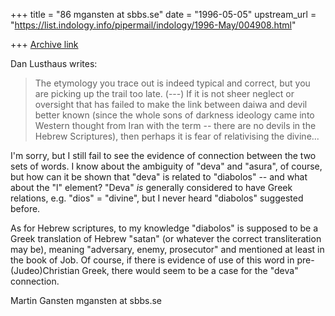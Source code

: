 +++
title = "86 mgansten at sbbs.se"
date = "1996-05-05"
upstream_url = "https://list.indology.info/pipermail/indology/1996-May/004908.html"

+++
[Archive link](https://list.indology.info/pipermail/indology/1996-May/004908.html)

Dan Lusthaus writes:

>The etymology you trace out is indeed typical and correct, but you are
>picking up the trail too late. (---)
>If it is not sheer neglect or oversight that has failed to make the link
>between daiwa and devil better known (since the whole sons of darkness
>ideology came into Western thought from Iran with the term -- there are no
>devils in the Hebrew Scriptures), then perhaps it is fear of relativising
>the divine... 

I'm sorry, but I still fail to see the evidence of connection between the
two sets of words. I know about the ambiguity of "deva" and "asura", of
course, but how can it be shown that "deva" is related to "diabolos" -- and
what about the "l" element? "Deva" *is* generally considered to have Greek
relations, e.g. "dios" = "divine", but I never heard "diabolos" suggested
before.

As for Hebrew scriptures, to my knowledge "diabolos" is supposed to be a
Greek translation of Hebrew "satan" (or whatever the correct transliteration
may be), meaning "adversary, enemy, prosecutor" and mentioned at least in
the book of Job. Of course, if there is evidence of use of this word in
pre-(Judeo)Christian Greek, there would seem to be a case for the "deva"
connection.

Martin Gansten
mgansten at sbbs.se





